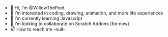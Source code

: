 - 👋 Hi, I’m @WillowThePoet
- 👀 I’m interested in coding, drawing, animation, and more life experiences
- 🌱 I’m currently learning Javascript
- 💞️ I’m looking to collaborate on Scratch Addons (for now)
- 📫 How to reach me -null-

<!---
WillowThePoet/WillowThePoet is a ✨ special ✨ repository because its `README.md` (this file) appears on your GitHub profile.
You can click the Preview link to take a look at your changes.
--->
